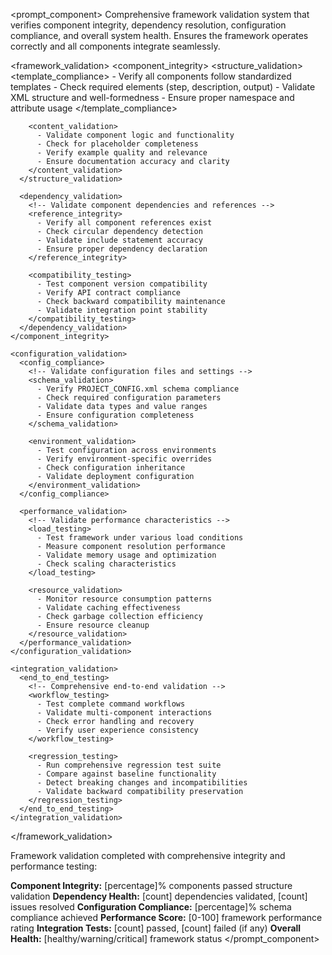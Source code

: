 <prompt_component>
  <step name="Framework Validation and Integrity Testing">
    <description>
Comprehensive framework validation system that verifies component integrity, dependency resolution, configuration compliance, and overall system health. Ensures the framework operates correctly and all components integrate seamlessly.
    </description>
  </step>

  <framework_validation>
    <component_integrity>
      <structure_validation>
        <!-- Validate component structure and compliance -->
        <template_compliance>
          - Verify all components follow standardized templates
          - Check required elements (step, description, output)
          - Validate XML structure and well-formedness
          - Ensure proper namespace and attribute usage
        </template_compliance>
        
        <content_validation>
          - Validate component logic and functionality
          - Check for placeholder completeness
          - Verify example quality and relevance
          - Ensure documentation accuracy and clarity
        </content_validation>
      </structure_validation>
      
      <dependency_validation>
        <!-- Validate component dependencies and references -->
        <reference_integrity>
          - Verify all component references exist
          - Check circular dependency detection
          - Validate include statement accuracy
          - Ensure proper dependency declaration
        </reference_integrity>
        
        <compatibility_testing>
          - Test component version compatibility
          - Verify API contract compliance
          - Check backward compatibility maintenance
          - Validate integration point stability
        </compatibility_testing>
      </dependency_validation>
    </component_integrity>
    
    <configuration_validation>
      <config_compliance>
        <!-- Validate configuration files and settings -->
        <schema_validation>
          - Verify PROJECT_CONFIG.xml schema compliance
          - Check required configuration parameters
          - Validate data types and value ranges
          - Ensure configuration completeness
        </schema_validation>
        
        <environment_validation>
          - Test configuration across environments
          - Verify environment-specific overrides
          - Check configuration inheritance
          - Validate deployment configuration
        </environment_validation>
      </config_compliance>
      
      <performance_validation>
        <!-- Validate performance characteristics -->
        <load_testing>
          - Test framework under various load conditions
          - Measure component resolution performance
          - Validate memory usage and optimization
          - Check scaling characteristics
        </load_testing>
        
        <resource_validation>
          - Monitor resource consumption patterns
          - Validate caching effectiveness
          - Check garbage collection efficiency
          - Ensure resource cleanup
        </resource_validation>
      </performance_validation>
    </configuration_validation>
    
    <integration_validation>
      <end_to_end_testing>
        <!-- Comprehensive end-to-end validation -->
        <workflow_testing>
          - Test complete command workflows
          - Validate multi-component interactions
          - Check error handling and recovery
          - Verify user experience consistency
        </workflow_testing>
        
        <regression_testing>
          - Run comprehensive regression test suite
          - Compare against baseline functionality
          - Detect breaking changes and incompatibilities
          - Validate backward compatibility preservation
        </regression_testing>
      </end_to_end_testing>
    </integration_validation>
  </framework_validation>

  <o>
Framework validation completed with comprehensive integrity and performance testing:

**Component Integrity:** [percentage]% components passed structure validation
**Dependency Health:** [count] dependencies validated, [count] issues resolved
**Configuration Compliance:** [percentage]% schema compliance achieved
**Performance Score:** [0-100] framework performance rating
**Integration Tests:** [count] passed, [count] failed (if any)
**Overall Health:** [healthy/warning/critical] framework status
  </o>
</prompt_component> 